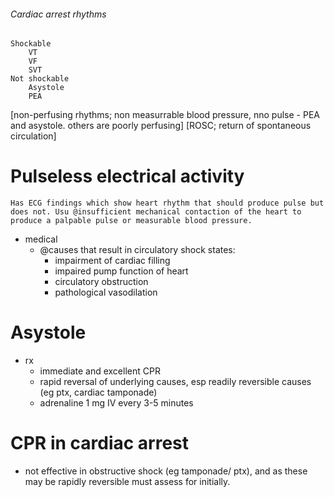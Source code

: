 ###### Cardiac arrest rhythms
    Shockable
        VT
        VF
        SVT
    Not shockable
        Asystole
        PEA
[non-perfusing rhythms; non measurrable blood pressure, nno pulse  - PEA and asystole. others are poorly perfusing]
[ROSC; return of spontaneous circulation]

# Pulseless electrical activity
    Has ECG findings which show heart rhythm that should produce pulse but does not. Usu @insufficient mechanical contaction of the heart to produce a palpable pulse or measurable blood pressure.
- medical
    + @causes that result in circulatory shock states:
        * impairment of cardiac filling
        * impaired pump function of heart
        * circulatory obstruction
        * pathological vasodilation

# Asystole
- rx
    + immediate and excellent CPR
    + rapid reversal of underlying causes, esp readily reversible causes (eg ptx, cardiac tamponade)
    + adrenaline 1 mg IV every 3-5 minutes

# CPR in cardiac arrest
- not effective in obstructive shock (eg tamponade/ ptx), and as these may be rapidly reversible must assess for initially.

